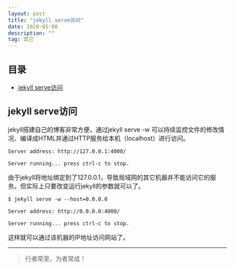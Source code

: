 ```yaml
---
layout: post
title: "jekyll serve访问"
date: 2020-05-08
description: ""
tag: 其它
---
```








## 目录
- [jekyll serve访问](#content1)   



<!-- ************************************************ -->
## <a id="content1"></a>jekyll serve访问

jekyll搭建自己的博客非常方便，通过jekyll serve -w 可以持续监控文件的修改情况、编译成HTML并通过HTTP服务给本机（localhost）进行访问。

```
Server address: http://127.0.0.1:4000/

Server running... press ctrl-c to stop.
```

由于jekyll将地址绑定到了127.0.0.1，导致局域网的其它机器并不能访问它的服务。但实际上只要改变运行jekyll的参数就可以了。

```
$ jekyll serve -w --host=0.0.0.0

Server address: http://0.0.0.0:4000/

Server running... press ctrl-c to stop.
```

这样就可以通过该机器的IP地址访问网站了。



----------
>  行者常至，为者常成！


